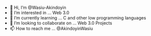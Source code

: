 - 👋 Hi, I’m @Wasiu-Akindoyin
- 👀 I’m interested in ... Web 3.0
- 🌱 I’m currently learning ... C and other low programming languages
- 💞️ I’m looking to collaborate on ... Web 3.0 Projects
- 📫 How to reach me ... @AkindoyinWasiu

<!---
Wasiu-Akindoyin/Wasiu-Akindoyin is a ✨ special ✨ repository because its `README.md` (this file) appears on your GitHub profile.
You can click the Preview link to take a look at your changes.
--->
